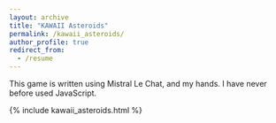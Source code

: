 ```yaml
---
layout: archive
title: "KAWAII Asteroids"
permalink: /kawaii_asteroids/
author_profile: true
redirect_from:
  - /resume
---
```


This game is written using Mistral Le Chat, and my hands. I have never before used JavaScript.

{% include kawaii_asteroids.html %}
